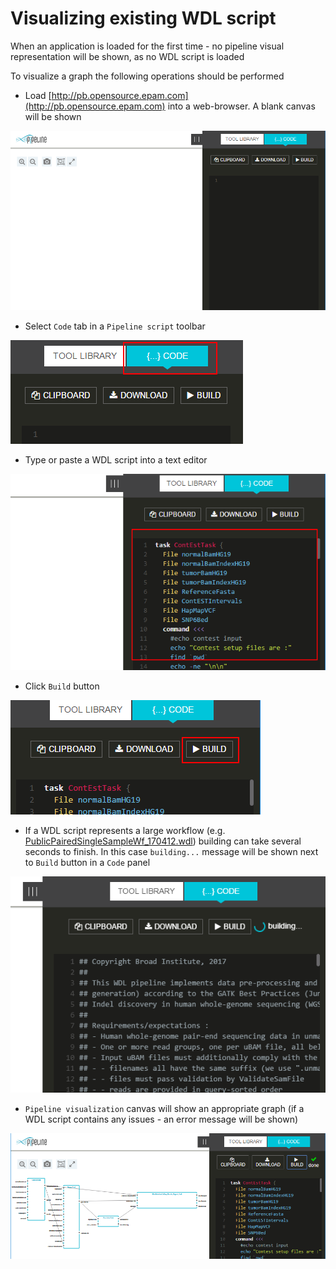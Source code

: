# Visualizing existing WDL script

When an application is loaded for the first time - no pipeline visual representation will be shown, as no WDL script is loaded

To visualize a graph the following operations should be performed
* Load [http://pb.opensource.epam.com](http://pb.opensource.epam.com) into a web-browser. A blank canvas will be shown

![pb-manual-blank](images/pb-manual-blank.png)

* Select `Code` tab in a `Pipeline script` toolbar

![pb-manual-code](images/pb-manual-code.png)

* Type or paste a WDL script into a text editor

![pb-manual-code-paste](images/pb-manual-code-paste.png)

* Click `Build` button

![pb-manual-build-button](images/pb-manual-build-button.png)

* If a WDL script represents a large workflow (e.g. [PublicPairedSingleSampleWf_170412.wdl](https://raw.githubusercontent.com/broadinstitute/wdl/develop/scripts/broad_pipelines/PublicPairedSingleSampleWf_170412.wdl)) building can take several seconds to finish. In this case `building...` message will be shown next to `Build` button in a `Code` panel

![pb-build-progress](images/pb-build-progress.png)

* `Pipeline visualization` canvas will show an appropriate graph (if a WDL script contains any issues - an error message will be shown)

![pb-manual-build](images/pb-manual-build.png)
